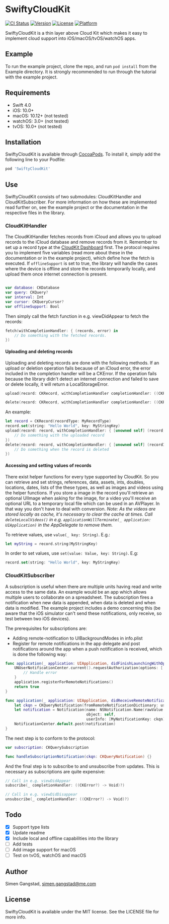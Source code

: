 # SwiftyCloudKit

[![CI Status](http://img.shields.io/travis/simengangstad/SwiftyCloudKit.svg?style=flat)](https://travis-ci.org/simengangstad/SwiftyCloudKit) [![Version](https://img.shields.io/cocoapods/v/SwiftyCloudKit.svg?style=flat)](http://cocoapods.org/pods/SwiftyCloudKit) [![License](https://img.shields.io/cocoapods/l/SwiftyCloudKit.svg?style=flat)](http://cocoapods.org/pods/SwiftyCloudKit) [![Platform](https://img.shields.io/cocoapods/p/SwiftyCloudKit.svg?style=flat)](http://cocoapods.org/pods/SwiftyCloudKit)

SwiftyCloudKit is a thin layer above Cloud Kit which makes it easy to implement cloud support into iOS/macOS/tvOS/watchOS apps.

## Example

To run the example project, clone the repo, and run `pod install` from the Example directory. It is strongly recommended to run through the tutorial with the example project.

## Requirements

- Swift 4.0
- iOS: 10.0+
- macOS: 10.12+ (not tested)
- watchOS: 3.0+ (not tested)
- tvOS: 10.0+ (not tested)

## Installation

SwiftyCloudKit is available through [CocoaPods](http://cocoapods.org). To install
it, simply add the following line to your Podfile:

```ruby
pod 'SwiftyCloudKit'
```

## Use

SwiftyCloudKit consists of two submodules: CloudKitHandler and CloudKitSubscriber. For more information on how these are implemented read further on, see the example project or the documentation in the respective files in the library.

### CloudKitHandler

The CloudKitHandler fetches records from iCloud and allows you to upload records to the iCloud database and remove records from it. Remember to set up a record type at the [CloudKit Dashboard](https://icloud.developer.apple.com/dashboard) first. The protocol requires you to implement five variables (read more about these in the documentation or in the example project), which define how the fetch is executed. If `offlineSupport` is set to true, the library will handle the cases where the device is offline and store the records temporarily locally, and upload them once internet connection is present.

```swift

var database: CKDatabase
var query: CKQuery?
var interval: Int
var cursor: CKQueryCursor?
var offlineSupport: Bool
```

Then simply call the fetch function in e.g. viewDidAppear to fetch the records:

```swift
fetch(withCompletionHandler: { (records, error) in
    // Do something with the fetched records.
})
```

#### Uploading and deleting records

Uploading and deleting records are done with the following methods. If an upload or deletion operation fails because of an iCloud error, the error included in the completion handler will be a CKError. If the operation fails because the library didn't detect an internet connection and failed to save or delete locally, it will return a LocalStorageError.

```swift
upload(record: CKRecord, withCompletionHandler completionHandler: ((CKRecord?, Error?) -> Void)?)
```
```swift
delete(record: CKRecord, withCompletionHandler completionHandler: ((CKRecordID?, Error?) -> Void)?)
```

An example:
```swift
let record = CKRecord(recordType: MyRecordType)
record.set(string: "Hello World", key: MyStringKey)
upload(record: record, withCompletionHandler: { [unowned self] (record, error) in
    // Do something with the uploaded record
})
delete(record: record, withCompletionHandler: { [unowned self] (recordID, error) in
    // Do something when the record is deleted
})
```

#### Accessing and setting values of records

There exist helper functions for every type supported by CloudKit. So you can retrieve and set strings, references, data, assets, ints, doubles, locations, dates, lists of the these types, as well as images and videos using the helper functions. If you store a image in the record you'll retrieve an optional UIImage when asking for the image, for a video you'll receive an optional URL to a temporary local file which can be used in an AVPlayer. In that way you don't have to deal with conversion. *Note: As the videos are stored locally as cache, it's necessary to clear the cache at times. Call `deleteLocalVideos()` in e.g. `applicationWillTerminate(_ application: UIApplication)` in the AppDelegate to remove them.*

To retrieve values, use `value(_ key: String)`. E.g.:
```swift
let myString = record.string(MyStringKey)
```

In order to set values, use `set(value: Value, key: String)`. E.g:
```swift
record.set(string: "Hello World", key: MyStringKey)
```


### CloudKitSubscriber

A subscription is useful when there are multiple units having read and write access to the same data. An example would be an app which allows multiple users to collaborate on a spreadsheet. The subscription fires a notification when new data is appended, when data is deleted and when data is modified. The example project includes a demo concerning this (be aware that the iOS simulator can't send these notifications, only receive, so test between two iOS devices).

The prerequisites for subscriptions are:
- Adding remote-notification to UIBackgroundModes in info.plist
- Register for remote notifications in the app delegate and post notifications around the app when a push notification is received, which is done the following way:

```swift
func application(_ application: UIApplication, didFinishLaunchingWithOptions launchOptions: [UIApplicationLaunchOptionsKey: Any]?) -> Bool {
    UNUserNotificationCenter.current().requestAuthorization(options: [.alert, .sound, .badge]) { (granted, error) in
        // Handle error
    }
    application.registerForRemoteNotifications()
    return true
}

func application(_ application: UIApplication, didReceiveRemoteNotification userInfo: [AnyHashable : Any], fetchCompletionHandler completionHandler: @escaping (UIBackgroundFetchResult) -> Void) {
    let ckqn = CKQueryNotification(fromRemoteNotificationDictionary: userInfo as! [String:NSObject])
    let notification = Notification(name: NSNotification.Name(rawValue: MyNotificationReceivedKey),
                                    object: self,
                                    userInfo: [MyNotificationKey: ckqn])
    NotificationCenter.default.post(notification)
}
```

The next step is to conform to the protocol:

```swift
var subscription: CKQuerySubscription

func handleSubscriptionNotification(ckqn: CKQueryNotification) {}
```

And the final step is to subscribe to and unsubscribe from updates. This is necessary as subscriptions are quite expensive:

```swift
// Call in e.g. viewDidAppear
subscribe(_ completionHandler: ((CKError?) -> Void)?)

// Call in e.g. viewDidDisappear
unsubscribe(_ completionHandler: ((CKError?) -> Void)?)
```

## Todo

- [x] Support type lists
- [x] Update readme
- [x] Include local and offline capabilities into the library
- [ ] Add tests
- [ ] Add image support for macOS
- [ ] Test on tvOS, watchOS and macOS

## Author

Simen Gangstad, simen.gangstad@me.com

## License

SwiftyCloudKit is available under the MIT license. See the LICENSE file for more info.
